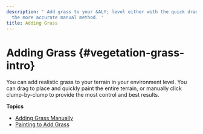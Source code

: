 ```yaml
---
description: ' Add grass to your &ALY; level either with the quick drag method or
  the more accurate manual method. '
title: Adding Grass
---
```

# Adding Grass {#vegetation-grass-intro}

You can add realistic grass to your terrain in your environment level\. You can drag to place and quickly paint the entire terrain, or manually click clump\-by\-clump to provide the most control and best results\.

**Topics**
+ [Adding Grass Manually](/docs/userguide/vegetation/grass-manual.md)
+ [Painting to Add Grass](/docs/userguide/vegetation/grass-procedural.md)